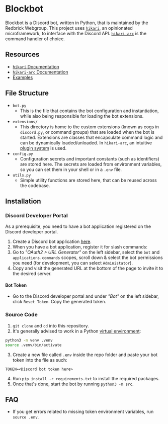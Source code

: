 # Blockbot

Blockbot is a Discord bot, written in Python, that is maintained by the Redbrick Webgroup. This project uses [`hikari`](https://github.com/hikari-py/hikari/), an opinionated microframework, to interface with the Discord API. [`hikari-arc`](https://github.com/hypergonial/hikari-arc) is the command handler of choice.

## Resources

- [`hikari` Documentation](https://docs.hikari-py.dev/en/latest/)
- [`hikari-arc` Documentation](https://arc.hypergonial.com/)
- [Examples](https://github.com/hypergonial/hikari-arc/tree/main/examples/gateway)

## File Structure

- `bot.py`
  - This is the file that contains the bot configuration and instantiation, while also being responsible for loading the bot extensions.
- `extensions/`
  - This directory is home to the custom extensions (known as cogs in `discord.py`, or command groups) that are loaded when the bot is started. Extensions are classes that encapsulate command logic and can be dynamically loaded/unloaded. In `hikari-arc`, an intuitive [plugin system](https://arc.hypergonial.com/guides/plugins_extensions/) is used.
- `config.py`
  - Configuration secrets and important constants (such as identifiers) are stored here. The secrets are loaded from environment variables, so you can set them in your shell or in a `.env` file.
- `utils.py`
  - Simple utility functions are stored here, that can be reused across the codebase.

## Installation

### Discord Developer Portal

As a prerequisite, you need to have a bot application registered on the Discord developer portal.

1. Create a Discord bot application [here](https://discord.com/developers/applications/). 
2. When you have a bot application, register it for slash commands:
3. Go to *"OAuth2 > URL Generator"* on the left sidebar, select the `bot` and `applications.commands` scopes, scroll down & select the bot permissions you need (for development, you can select `Administator`).
4. Copy and visit the generated URL at the bottom of the page to invite it to the desired server.

#### Bot Token

- Go to the Discord developer portal and under *"Bot"* on the left sidebar, click `Reset Token`. Copy the generated token.

### Source Code
1. `git clone` and `cd` into this repository.
2. It's generally advised to work in a Python [virtual environment](https://docs.python.org/3/library/venv.html):
```sh
python3 -m venv .venv
source .venv/bin/activate
```
3. Create a new file called `.env` inside the repo folder and paste your bot token into the file as such:
```
TOKEN=<Discord bot token here>
```
4. Run `pip install -r requirements.txt` to install the required packages.
5. Once that's done, start the bot by running `python3 -m src`.

## FAQ

- If you get errors related to missing token environment variables, run `source .env`.

